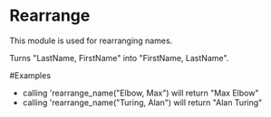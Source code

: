 Rearrange 
=======================
This module is used for rearranging names.

Turns "LastName, FirstName" into "FirstName, LastName".

#Examples

* calling 'rearrange_name("Elbow, Max") will return "Max Elbow"
* calling 'rearrange_name("Turing, Alan") will return "Alan Turing"
